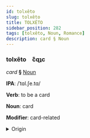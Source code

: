 ```yaml
---
id: tolxêto
slug: tolxêto
title: TOLXÊTO
sidebar_position: 282
tags: [tolxêto, Noun, Romance]
description: card § Noun
---
```


### tolxêto&emsp;<span kind="abugida">c͊ɋʇc</span>

*card* **§** [Noun](../../tags/Noun)

**IPA**: /ˈtɑl.ʃe.tɑ/

**Verb**: to be a card

**Noun**: card

**Modifier**: card-related

<details>
    <summary>Origin</summary>
    Galician tarxeta [taɾʃeta]<br/>
    <em>Romance Language Family</em>
</details>
